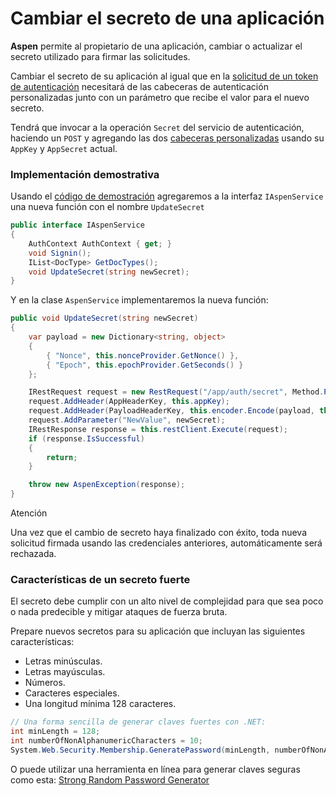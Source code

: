 # Cambiar el secreto de una aplicación

**Aspen** permite al propietario de una aplicación, cambiar o actualizar el secreto utilizado para firmar las solicitudes.

Cambiar el secreto de su aplicación al igual que en la [solicitud de un token de autenticación](JWT-Request.md) necesitará de las cabeceras de autenticación personalizadas junto con un parámetro que recibe el valor para el nuevo secreto.

Tendrá que invocar a la operación `Secret` del servicio de autenticación, haciendo un `POST` y agregando las dos [cabeceras personalizadas](JWT-Request.md#cabeceras-de-autenticacion-requeridas) usando su `AppKey` y `AppSecret` actual.

### Implementación demostrativa

Usando el [código de demostración](samples/Demo.cs) agregaremos a la interfaz `IAspenService` una nueva función con el nombre `UpdateSecret`

```c#
public interface IAspenService
{
    AuthContext AuthContext { get; }
    void Signin();
    IList<DocType> GetDocTypes();
    void UpdateSecret(string newSecret);
}
```

Y en la clase `AspenService` implementaremos la nueva función:

```c#
public void UpdateSecret(string newSecret)
{
    var payload = new Dictionary<string, object>
    {
        { "Nonce", this.nonceProvider.GetNonce() },
        { "Epoch", this.epochProvider.GetSeconds() }
    };

    IRestRequest request = new RestRequest("/app/auth/secret", Method.POST);
    request.AddHeader(AppHeaderKey, this.appKey);
    request.AddHeader(PayloadHeaderKey, this.encoder.Encode(payload, this.appSecret));
    request.AddParameter("NewValue", newSecret);
    IRestResponse response = this.restClient.Execute(request);
    if (response.IsSuccessful)
    {
        return;
    }

    throw new AspenException(response);
}
```

<div class="admonition warning">
   <p class="first admonition-title">Atención</p>
   <p class="last">Una vez que el cambio de secreto haya finalizado con éxito, toda nueva solicitud firmada usando las credenciales anteriores, automáticamente será rechazada.</p>
</div>
 
### Características de un secreto fuerte
El secreto debe cumplir con un alto nivel de complejidad para que sea poco o nada predecible y mitigar ataques de fuerza bruta.

Prepare nuevos secretos para su aplicación que incluyan las siguientes características:

* Letras minúsculas.
* Letras mayúsculas.
* Números.
* Caracteres especiales.
* Una longitud mínima 128 caracteres.

```c#
// Una forma sencilla de generar claves fuertes con .NET:
int minLength = 128;
int numberOfNonAlphanumericCharacters = 10;
System.Web.Security.Membership.GeneratePassword(minLength, numberOfNonAlphanumericCharacters);
```

O puede utilizar una herramienta en línea para generar claves seguras como esta: [Strong Random Password Generator](https://passwordsgenerator.net/)
